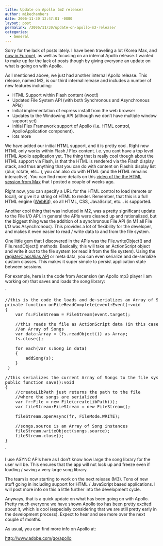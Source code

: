 ```yaml
---
title: Update on Apollo (m2 release)
author: mikechambers
date: 2006-11-30 12:47:01 -0800
layout: post
permalink: /2006/11/30/update-on-apollo-m2-release/
categories:
  - General
---
```



Sorry for the lack of posts lately. I have been traveling a lot (Korea Max, and [now in Europe][1]), as well as focusing on an internal Apollo release. I wanted to make up for the lack of posts though by giving everyone an update on what is going on with Apollo.  
<!--more-->

  
As I mentioned above, we just had another internal Apollo release. This release, named M2, is our third internal release and includes a number of new features including:

*   HTML Support within Flash content (woot!)
*   Updated File System API (with both Synchronous and Asynchronous APIs)
*   Initial implementation of express install from the web browser
*   Updates to the Windowing API (although we don&#8217;t have multiple window support yet)
*   Initial Flex Framework support of Apollo (i.e. HTML control, ApolloApplication component).
*   lots more

We have added our initial HTML support, and it is pretty cool. Right now HTML only works within Flash / Flex content. i.e. you cant have a top level HTML Apollo application yet. The thing that is really cool though about the HTML support via Flash, is that the HTML is rendered via the Flash display stack, and thus anything that you can do with content on Flash&#8217;s display list (blur, rotate, etc...), you can also do with HTML (and the HTML remains interactive). You can find more details on this [video of the the HTML session from Max][2] that I posted a couple of weeks ago.

Right now, you can specify a URL for the HTML control to load (remote or local), or give it a string of HTML to render. Remember, that this is a full HTML engine ([WebKit][3]), so all HTML, CSS, JavaScript, etc... is supported.

Another cool thing that was included in M2, was a pretty significant update to the File I/O API. In general the APIs were cleaned up and rationalized, but the biggest thing was the addition of a synchronous File API (in M1 all File I/O was Asynchronous). This provides a lot of flexibility for the developer, and makes it even easier to read / write data to and from the file system.

One little gem that I discovered in the APIs was the File.writeObject() and File.readObject() methods. Basically, this will take an ActionScript object and write it out to the file system (or read it from the file system). Using the [registerClassAlias API][4] or meta data, you can even serialize and de-serialize custom classes. This makes it super simple to persist application state between sessions.

For example, here is the code from Ascension (an Apollo mp3 player I am working on) that saves and loads the song library:

`
<pre>
//this is the code the loads and de-serializes an Array of Songs
private function onFileReadComplete(event:Event):void
{
 	var fs:FileStream = FileStream(event.target);

	//this reads the file as ActionScript data (in this case
	//an Array of Songs
 	var data:Array = (fs.readObject()) as Array;
 	fs.close();
 		
 	for each(var s:Song in data)
 	{
 		addSong(s);
 	}								
 }

//this serializes the current Array of Songs to the file system
public function save():void
{
	//createLibPath just returns the path to the file 
	//where the songs are serialized
 	var fr:File = new File(createLibPath());
 	var fileStream:FileStream = new FileStream();
 		
 	fileStream.openAsync(fr, FileMode.WRITE);
 	
	//songs.source is an Array of Song instances
 	fileStream.writeObject(songs.source);
 	fileStream.close();
}
</pre>
<p>`

I use ASYNC APIs here as I don&#8217;t know how large the song library for the user will be. This ensures that the app will not lock up and freeze even if loading / saving a very large song library.

The team is now starting to work on the next release (M3). Tons of new stuff going in including support for HTML / JavaScript based applications. I will post more info on this a little further into the development cycle.

Anyways, that is a quick update on what has been going on with Apollo. Pretty much everyone we have shown Apollo too has been pretty excited about it, which is cool (especially considering that we are still pretty early in the development process). Expect to hear and see more over the next couple of months.

As usual, you can find more info on Apollo at:

<http://www.adobe.com/go/apollo>

 [1]: http://weblogs.macromedia.com/mesh/archives/2006/11/apollo_in_europ.html
 [2]: http://weblogs.macromedia.com/mesh/archives/2006/11/video_leveragin.html
 [3]: http://webkit.org/
 [4]: http://livedocs.macromedia.com/flex/2/langref/flash/net/package.html#registerClassAlias()